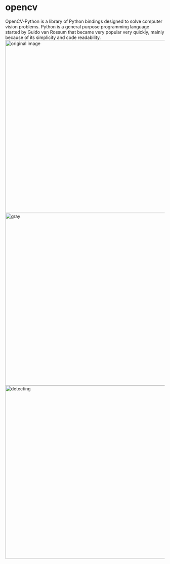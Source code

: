 # opencv
OpenCV-Python is a library of Python bindings designed to solve computer vision problems.
Python is a general purpose programming language started by Guido van Rossum 
that became very popular very quickly, mainly because of its simplicity and code readability.
<img width="546" alt="original image" src="https://user-images.githubusercontent.com/93197913/205285453-a4f5b691-92d2-430d-9540-c78d62d5c3a8.png">
<img width="545" alt="gray" src="https://user-images.githubusercontent.com/93197913/205285807-db350fe6-9409-4c99-b4d4-7324fc34ea30.png">
<img width="548" alt="detecting" src="https://user-images.githubusercontent.com/93197913/205285847-d8eaeef8-4cba-4b33-a42f-0b53184352f9.png">
